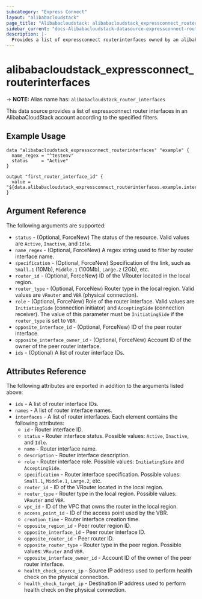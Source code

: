 ```yaml
---
subcategory: "Express Connect"
layout: "alibabacloudstack"
page_title: "Alibabacloudstack: alibabacloudstack_expressconnect_routerinterfaces"
sidebar_current: "docs-Alibabacloudstack-datasource-expressconnect-routerinterfaces"
description: |- 
  Provides a list of expressconnect routerinterfaces owned by an alibabacloudstack account.
---
```


# alibabacloudstack_expressconnect_routerinterfaces
-> **NOTE:** Alias name has: `alibabacloudstack_router_interfaces`

This data source provides a list of expressconnect router interfaces in an AlibabaCloudStack account according to the specified filters.

## Example Usage

```hcl
data "alibabacloudstack_expressconnect_routerinterfaces" "example" {
  name_regex = "^testenv"
  status     = "Active"
}

output "first_router_interface_id" {
  value = "${data.alibabacloudstack_expressconnect_routerinterfaces.example.interfaces.0.id}"
}
```

## Argument Reference

The following arguments are supported:

* `status` - (Optional, ForceNew) The status of the resource. Valid values are `Active`, `Inactive`, and `Idle`.
* `name_regex` - (Optional, ForceNew) A regex string used to filter by router interface name.
* `specification` - (Optional, ForceNew) Specification of the link, such as `Small.1` (10Mb), `Middle.1` (100Mb), `Large.2` (2Gb), etc.
* `router_id` - (Optional, ForceNew) ID of the VRouter located in the local region.
* `router_type` - (Optional, ForceNew) Router type in the local region. Valid values are `VRouter` and `VBR` (physical connection).
* `role` - (Optional, ForceNew) Role of the router interface. Valid values are `InitiatingSide` (connection initiator) and `AcceptingSide` (connection receiver). The value of this parameter must be `InitiatingSide` if the `router_type` is set to `VBR`.
* `opposite_interface_id` - (Optional, ForceNew) ID of the peer router interface.
* `opposite_interface_owner_id` - (Optional, ForceNew) Account ID of the owner of the peer router interface.
* `ids` - (Optional) A list of router interface IDs.

## Attributes Reference

The following attributes are exported in addition to the arguments listed above:

* `ids` - A list of router interface IDs.
* `names` - A list of router interface names.
* `interfaces` - A list of router interfaces. Each element contains the following attributes:
  * `id` - Router interface ID.
  * `status` - Router interface status. Possible values: `Active`, `Inactive`, and `Idle`.
  * `name` - Router interface name.
  * `description` - Router interface description.
  * `role` - Router interface role. Possible values: `InitiatingSide` and `AcceptingSide`.
  * `specification` - Router interface specification. Possible values: `Small.1`, `Middle.1`, `Large.2`, etc.
  * `router_id` - ID of the VRouter located in the local region.
  * `router_type` - Router type in the local region. Possible values: `VRouter` and `VBR`.
  * `vpc_id` - ID of the VPC that owns the router in the local region.
  * `access_point_id` - ID of the access point used by the VBR.
  * `creation_time` - Router interface creation time.
  * `opposite_region_id` - Peer router region ID.
  * `opposite_interface_id` - Peer router interface ID.
  * `opposite_router_id` - Peer router ID.
  * `opposite_router_type` - Router type in the peer region. Possible values: `VRouter` and `VBR`.
  * `opposite_interface_owner_id` - Account ID of the owner of the peer router interface.
  * `health_check_source_ip` - Source IP address used to perform health check on the physical connection.
  * `health_check_target_ip` - Destination IP address used to perform health check on the physical connection.